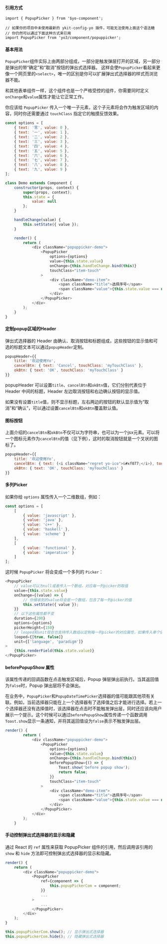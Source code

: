 #### 引用方式

```
import { PopupPicker } from '$yo-component';

// 如果你的项目中未使用最新的 ykit-config-yo 插件，可能无法使用上面这个语法糖
// 你仍然可以通过下面这种方式来引用
import PopupPicker from 'yo3/component/popuppicker';
```

#### 基本用法

`PopupPicker`组件实际上由两部分组成，一部分是触发弹层打开的区域，另一部分是弹出的带“确定”和“取消”按钮的弹出式选择器。
这样会使`PopupPicker`看起来更像一个网页里的`<select>`，唯一的区别是你可以扩展弹出式选择器的样式而浏览器不能。

和其他表单组件一样，这个组件也是一个严格受控的组件，你需要同时定义`onChange`和`value`属性才能让它正常工作。

你应该给 `PopupPicker` 传入一个唯一子元素，这个子元素将会作为触发区域的内容，同时你还需要通过 `touchClass` 指定它的触摸反馈效果。

```javascript
const options = [
    { text: '零', value: 0 },
    { text: '一', value: 1 },
    { text: '二', value: 2 },
    { text: '三', value: 3 },
    { text: '四', value: 4 },
    { text: '五', value: 5 },
    { text: '六', value: 6 },
    { text: '七', value: 7 },
    { text: '八', value: 8 },
    { text: '九', value: 9 }
];

class Demo extends Component {
    constructor(props, context) {
        super(props, context);
        this.state = {
            value: null
        };
    }

    handleChange(value) {
        this.setState({ value });
    }

    render() {
        return (
            <div className="popuppicker-demo">
                <PopupPicker
                    options={options}
                    value={this.state.value}
                    onChange={this.handleChange.bind(this)}
                    touchClass="item-touch"
                >
                    <div className="demo-item">
                        <span className="title">选择序号</span>
                        <span className="value">{this.state.value === null ? '请选择' : this.state.value}</span>
                    </div>
                </PopupPicker>
            </div>
        );
    }
}
```

#### 定制popup区域的Header

弹出式选择器的 Header 由确认、取消按钮和标题组成，这些按钮的显示值和可选的标题文本可以通过`popupHeader`定制。

```javascript
popupHeader={{
    title: '欢迎使用Yo',
    cancelBtn: { text: 'Cancel', touchClass: 'myTouchClass' },
    okBtn: { text: 'OK', touchClass: 'myTouchClass' }
}}
```

popupHeader 可以设置`title`、`cancelBtn`和`okBtn`值，它们分别代表位于 Header 中间的标题，Header 左边取消按钮和右边确认按钮的显示值。

如果没有设置`title`值，则不显示标题，左右两边的按钮的默认显示值为“取消”和“确认”，可以通过设置`cancelBtn`和`okBtn`覆盖默认值。

#### 图标按钮

上面介绍的`cancelBtn`和`okBtn`不仅可以为字符串，也可以为一个jsx元素。可以将一个图标元素作为`cancelBtn`的值（见下例），这时的取消按钮就是一个叉状的图标了。

```javascript
popupHeader={{
    title: '欢迎使用Yo',
    cancelBtn: { text: (<i className="regret yo-ico">&#xf077;</i>), touchClass: 'myTouchClass' },
    okBtn: { text: 'OK', touchClass: 'myTouchClass' }
}}
```

#### 多列Picker
如果你给 `options` 属性传入一个二维数组，例如：

```javascript
const options = [
    [
        { value: 'javascript' },
        { value: 'java' },
        { value: 'c++' },
        { value: 'haskell' },
        { value: 'scheme' }
    ],
    [
        { value: 'functional' },
        { value: 'imperative' }
    ]
];
```

这时候 `PopupPicker` 将会变成一个多列的 `Picker`：

```javascript
<PopupPicker
    // value可以为null或者传入一个数组，对应每一列picker的取值
    value={this.state.value}
    onChange={(value) => {
        // 你接收到的value将会是一个数组，包含了每一列picker的值
        this.setState({ value });
    }}
    // 以下这些属性都不变
    duration={200}
    options={options}
    pickerHeight={150}
    // looped和unit现在也支持传入数组以定制每一列picker的对应属性，如果传入单个值，则会被应用于所有的picker上
    looped={[true, false]}
    unit={['language', 'paradigm']}
>
    {this.renderField(this.state.value)}
</PopupPicker>
```

#### beforePopupShow 属性

该属性传递的回调函数在点击触发区域后，Popup 弹层弹出前执行。当其返回值为`false`时，Popup 弹出层将不会弹出。

在业务中，`PopupPicker`和`PopupDateTimePicker`选择器的值可能跟其他项有关联。例如，当前选择器只能在上一个选择器有了选择值之后才能进行选择。若上一个选择器还没有选择值时，该选择器在点击时不能触发弹出层，同时还应该向用户展示一个提示。这个时候可以通过`beforePopupShow`属性传递一个函数调用`Toast.show`显示一条通知，并将其返回值设为`false`表示不触发弹出层。

```javascript
render() {
        return (
            <div className="popuppicker-demo">
                <PopupPicker
                    options={options}
                    value={this.state.value}
                    onChange={this.handleChange.bind(this)}
                    beforePopupShow={() => {
                        Toast.show('before popup show');
                        return false;
                    }}
                    touchClass="item-touch"
                >
                    <div className="demo-item">
                        <span className="title">选择序号</span>
                        <span className="value">{this.state.value === null ? '请选择' : this.state.value}</span>
                    </div>
                </PopupPicker>
            </div>
        );
    }
```

#### 手动控制弹出式选择器的显示和隐藏

通过 React 的 `ref` 属性来获取 PopupPicker 组件的引用，然后调用该引用的 `show` 和 `hide` 方法即可控制弹出式选择器的显示和隐藏。

```javascript
render() {
    return (
        <div className="popuppicker-demo">
            <PopupPicker
                ref={component => {
                    this.popupPickerCom = component;
                }}
                ...
            >
                ...
            </PopupPicker>
        </div>
    );
}

this.popupPickerCom.show(); // 显示弹出式选择器
this.popupPickerCom.hide(); // 隐藏弹出式选择器
```